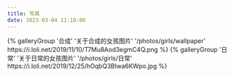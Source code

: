 ```yaml
---
title: 写真
date: 2023-03-04 11:18:00
---
```


<div class="gallery-group-main">
{% galleryGroup '合成' '关于合成的女孩图片' '/photos/girls/wallpaper' https://i.loli.net/2019/11/10/T7Mu8Aod3egmC4Q.png %}
{% galleryGroup '日常' '关于日常的女孩图片' '/photos/girls/日常' https://i.loli.net/2019/12/25/hOqbQ3BIwa6KWpo.jpg %}
</div>